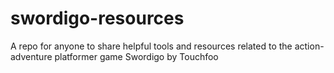 # swordigo-resources
A repo for anyone to share helpful tools and resources related to the action-adventure platformer game Swordigo by Touchfoo
